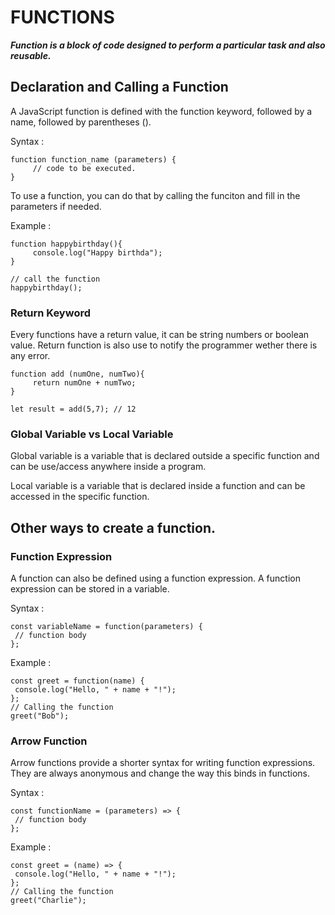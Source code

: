 # FUNCTIONS
***Function is a block of code designed to perform a particular task and also reusable.***

## Declaration and Calling a Function

A JavaScript function is defined with the function keyword, followed by a name, followed by parentheses ().

Syntax : 
```
function function_name (parameters) {
     // code to be executed.
}
```

To use a function, you can do that by calling the funciton and fill in the parameters if needed.

Example :
```
function happybirthday(){
     console.log("Happy birthda");
}

// call the function
happybirthday();
```

### Return Keyword

Every functions have a return value, it can be string numbers or boolean value. Return function is also use to notify the programmer wether there is any error.

```
function add (numOne, numTwo){
     return numOne + numTwo;
}

let result = add(5,7); // 12
```

### Global Variable vs Local Variable

Global variable is a variable that is declared outside a specific function and can be use/access anywhere inside a program.

Local variable is a variable that is declared inside a function and can be accessed in the specific function.

## Other ways to create a function.

### Function Expression
A function can also be defined using a function expression. A function expression can be stored in a variable.

Syntax :
```
const variableName = function(parameters) {
 // function body
};
```

Example :
```
const greet = function(name) {
 console.log("Hello, " + name + "!");
};
// Calling the function
greet("Bob");
```

### Arrow Function
Arrow functions provide a shorter syntax for writing function expressions. They are always anonymous and change the way this binds in functions.

Syntax :
```
const functionName = (parameters) => {
 // function body
};
```

Example :
```
const greet = (name) => {
 console.log("Hello, " + name + "!");
};
// Calling the function
greet("Charlie");
```

